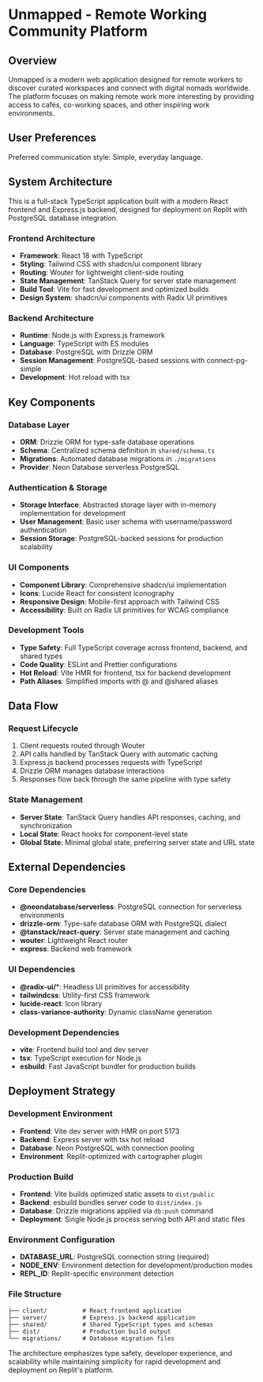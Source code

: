 # Unmapped - Remote Working Community Platform

## Overview

Unmapped is a modern web application designed for remote workers to discover curated workspaces and connect with digital nomads worldwide. The platform focuses on making remote work more interesting by providing access to cafés, co-working spaces, and other inspiring work environments.

## User Preferences

Preferred communication style: Simple, everyday language.

## System Architecture

This is a full-stack TypeScript application built with a modern React frontend and Express.js backend, designed for deployment on Replit with PostgreSQL database integration.

### Frontend Architecture
- **Framework**: React 18 with TypeScript
- **Styling**: Tailwind CSS with shadcn/ui component library
- **Routing**: Wouter for lightweight client-side routing
- **State Management**: TanStack Query for server state management
- **Build Tool**: Vite for fast development and optimized builds
- **Design System**: shadcn/ui components with Radix UI primitives

### Backend Architecture
- **Runtime**: Node.js with Express.js framework
- **Language**: TypeScript with ES modules
- **Database**: PostgreSQL with Drizzle ORM
- **Session Management**: PostgreSQL-based sessions with connect-pg-simple
- **Development**: Hot reload with tsx

## Key Components

### Database Layer
- **ORM**: Drizzle ORM for type-safe database operations
- **Schema**: Centralized schema definition in `shared/schema.ts`
- **Migrations**: Automated database migrations in `./migrations`
- **Provider**: Neon Database serverless PostgreSQL

### Authentication & Storage
- **Storage Interface**: Abstracted storage layer with in-memory implementation for development
- **User Management**: Basic user schema with username/password authentication
- **Session Storage**: PostgreSQL-backed sessions for production scalability

### UI Components
- **Component Library**: Comprehensive shadcn/ui implementation
- **Icons**: Lucide React for consistent iconography
- **Responsive Design**: Mobile-first approach with Tailwind CSS
- **Accessibility**: Built on Radix UI primitives for WCAG compliance

### Development Tools
- **Type Safety**: Full TypeScript coverage across frontend, backend, and shared types
- **Code Quality**: ESLint and Prettier configurations
- **Hot Reload**: Vite HMR for frontend, tsx for backend development
- **Path Aliases**: Simplified imports with @ and @shared aliases

## Data Flow

### Request Lifecycle
1. Client requests routed through Wouter
2. API calls handled by TanStack Query with automatic caching
3. Express.js backend processes requests with TypeScript
4. Drizzle ORM manages database interactions
5. Responses flow back through the same pipeline with type safety

### State Management
- **Server State**: TanStack Query handles API responses, caching, and synchronization
- **Local State**: React hooks for component-level state
- **Global State**: Minimal global state, preferring server state and URL state

## External Dependencies

### Core Dependencies
- **@neondatabase/serverless**: PostgreSQL connection for serverless environments
- **drizzle-orm**: Type-safe database ORM with PostgreSQL dialect
- **@tanstack/react-query**: Server state management and caching
- **wouter**: Lightweight React router
- **express**: Backend web framework

### UI Dependencies
- **@radix-ui/***: Headless UI primitives for accessibility
- **tailwindcss**: Utility-first CSS framework
- **lucide-react**: Icon library
- **class-variance-authority**: Dynamic className generation

### Development Dependencies
- **vite**: Frontend build tool and dev server
- **tsx**: TypeScript execution for Node.js
- **esbuild**: Fast JavaScript bundler for production builds

## Deployment Strategy

### Development Environment
- **Frontend**: Vite dev server with HMR on port 5173
- **Backend**: Express server with tsx hot reload
- **Database**: Neon PostgreSQL with connection pooling
- **Environment**: Replit-optimized with cartographer plugin

### Production Build
- **Frontend**: Vite builds optimized static assets to `dist/public`
- **Backend**: esbuild bundles server code to `dist/index.js`
- **Database**: Drizzle migrations applied via `db:push` command
- **Deployment**: Single Node.js process serving both API and static files

### Environment Configuration
- **DATABASE_URL**: PostgreSQL connection string (required)
- **NODE_ENV**: Environment detection for development/production modes
- **REPL_ID**: Replit-specific environment detection

### File Structure
```
├── client/          # React frontend application
├── server/          # Express.js backend application
├── shared/          # Shared TypeScript types and schemas
├── dist/            # Production build output
└── migrations/      # Database migration files
```

The architecture emphasizes type safety, developer experience, and scalability while maintaining simplicity for rapid development and deployment on Replit's platform.